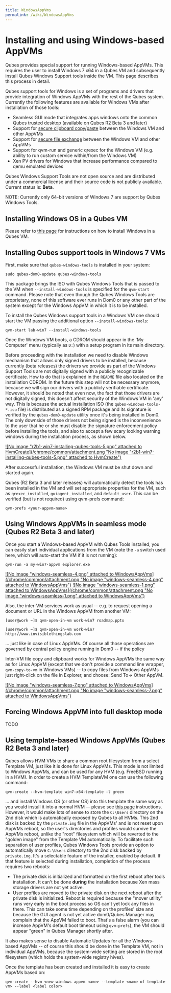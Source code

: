 ```yaml
---
title: WindowsAppVms
permalink: /wiki/WindowsAppVms
---
```


Installing and using Windows-based AppVMs
=========================================

Qubes provides special support for running Windows-based AppVMs. This requires the user to install Windows 7 x64 in a Qubes VM and subsequently install Qubes Windows Support tools inside the VM. This page describes this process in detail.

Qubes support tools for Windows is a set of programs and drivers that provide integration of Windows AppVMs with the rest of the Qubes system. Currently the following features are available for Windows VMs after installation of those tools:

-   Seamless GUI mode that integrates apps windows onto the common Qubes trusted desktop (available on Qubes R2 Beta 3 and later)
-   Support for [secure clipboard copy/paste](/wiki/CopyPaste) between the Windows VM and other AppVMs
-   Support for [secure file exchange](/wiki/CopyingFiles) between the Windows VM and other AppVMs
-   Support for qvm-run and generic qrexec for the Windows VM (e.g. ability to run custom service within/from the Windows VM)
-   Xen PV drivers for Windows that increase performance compared to qemu emulated devices

Qubes Windows Support Tools are not open source and are distributed under a commercial license and their source code is not publicly available. Current status is: **Beta**.

NOTE: Currently only 64-bit versions of Windows 7 are support by Qubes Windows Tools.

Installing Windows OS in a Qubes VM
-----------------------------------

Please refer to [this page](/wiki/HvmCreate) for instructions on how to install Windows in a Qubes VM.

Installing Qubes support tools in Windows 7 VMs
-----------------------------------------------

First, make sure that `qubes-windows-tools` is installed in your system:

``` {.wiki}
sudo qubes-dom0-update qubes-windows-tools
```

This package brings the ISO with Qubes Windows Tools that is passed to the VM when `--install-windows-tools` is specified for the `qvm-start` command. Please note that even though the Qubes Windows Tools are proprietary, none of this software ever runs in Dom0 or any other part of the system except for the Windows AppVM in which it is to be installed.

To install the Qubes Windows support tools in a Windows VM one should start the VM passing the additional option `--install-windows-tools`:

``` {.wiki}
qvm-start lab-win7 --install-windows-tools
```

Once the Windows VM boots, a CDROM should appear in the 'My Computer' menu (typically as `D:`) with a setup program in its main directory.

Before proceeding with the installation we need to disable Windows mechanism that allows only signed drivers to be installed, because currently (beta releases) the drivers we provide as part of the Windows Support Tools are not digitally signed with a publicly recognizable certificate. How to do that is explained in the `README` file also located on the installation CDROM. In the future this step will not be necessary anymore, because we will sign our drivers with a publicly verifiable certificate. However, it should be noted that even now, the fact that those drivers are not digitally signed, this doesn't affect security of the Windows VM in 'any' way. This is because the actual installation ISO (the `qubes-windows-tools-*.iso` file) is distributed as a signed RPM package and its signature is verified by the `qubes-dom0-update` utility once it's being installed in Dom0. The only downside of those drivers not being signed is the inconvenience to the user that he or she must disable the signature enforcement policy before installing the tools, and also to accept a few scary looking warning windows during the installation process, as shown below.

[![No image "r2b1-win7-installing-qubes-tools-5.png" attached to HvmCreate](/chrome/common/attachment.png "No image "r2b1-win7-installing-qubes-tools-5.png" attached to HvmCreate")](/attachment/wiki/HvmCreate/r2b1-win7-installing-qubes-tools-5.png)

After successful installation, the Windows VM must be shut down and started again.

Qubes (R2 Beta 3 and later releases) will automatically detect the tools has been installed in the VM and will set appropriate properties for the VM, such as `qrexec_installed`, `guiagent_installed`, and `default_user`. This can be verified (but is not required) using qvm-prefs command:

``` {.wiki}
qvm-prefs <your-appvm-name>
```

Using Windows AppVMs in seamless mode (Qubes R2 Beta 3 and later)
-----------------------------------------------------------------

Once you start a Windows-based AppVM with Qubes Tools installed, you can easily start individual applications from the VM (note the `-a` switch used here, which will auto-start the VM if it is not running):

``` {.wiki}
qvm-run -a my-win7-appvm explorer.exe
```

[![No image "windows-seamless-4.png" attached to WindowsAppVms](/chrome/common/attachment.png "No image "windows-seamless-4.png" attached to WindowsAppVms")](/attachment/wiki/WindowsAppVms/windows-seamless-4.png) [![No image "windows-seamless-1.png" attached to WindowsAppVms](/chrome/common/attachment.png "No image "windows-seamless-1.png" attached to WindowsAppVms")](/attachment/wiki/WindowsAppVms/windows-seamless-1.png)

Also, the inter-VM services work as usual -- e.g. to request opening a document or URL in the Windows AppVM from another VM:

``` {.wiki}
[user@work ~]$ qvm-open-in-vm work-win7 roadmap.pptx
```

``` {.wiki}
[user@work ~]$ qvm-open-in-vm work-win7 http://www.invisiblethingslab.com
```

... just like in case of Linux AppVMs. Of course all those operations are governed by central policy engine running in Dom0 -- if the policy

Inter-VM file copy and clipboard works for Windows AppVMs the same way as for Linux AppVM (except that we don't provide a command line wrapper, `qvm-copy-to-vm` in Windows VMs) -- to copy files from Windows AppVMs just right-click on the file in Explorer, and choose: Send To-\> Other AppVM.

[![No image "windows-seamless-7.png" attached to WindowsAppVms](/chrome/common/attachment.png "No image "windows-seamless-7.png" attached to WindowsAppVms")](/attachment/wiki/WindowsAppVms/windows-seamless-7.png)

Forcing Windows AppVM into full desktop mode
--------------------------------------------

TODO

Using template-based Windows AppVMs (Qubes R2 Beta 3 and later)
---------------------------------------------------------------

Qubes allows HVM VMs to share a common root filesystem from a select Template VM, just like it is done for Linux AppVMs. This mode is not limited to Windows AppVMs, and can be used for any HVM (e.g. FreeBSD running in a HVM). In order to create a HVM TemplateVM one can use the following command:

``` {.wiki}
qvm-create --hvm-template win7-x64-template -l green
```

... and install Windows OS (or other OS) into this template the same way as you would install it into a normal HVM -- please see [this page](/wiki/HvmCreate) instructions. However, it would make lots of sense to store the `C:\Users` directory on the 2nd disk which is automatically exposed by Qubes to all HVMs. This 2nd disk is backed by the `private.img` file in the AppVMs' and is not reset upon AppVMs reboot, so the user's directories and profiles would survive the AppVMs reboot, unlike the "root" filesystem which will be reverted to the "golden image" from the Template VM automatically. To facilitate such separation of user profiles, Qubes Windows Tools provide an option to automatically move `C:\Users` directory to the 2nd disk backed by `private.img`. It's a selectable feature of the installer, enabled by default. If that feature is selected during installation, completion of the process requires two reboots:

-   The private disk is initialized and formatted on the first reboot after tools installation. It can't be done **during** the installation because Xen mass storage drivers are not yet active.
-   User profiles are moved to the private disk on the next reboot after the private disk is initialized. Reboot is required because the "mover utility" runs very early in the boot process so OS can't yet lock any files in there. This can take some time depending on the profiles' size and because the GUI agent is not yet active dom0/Qubes Manager may complain that the AppVM failed to boot. That's a false alarm (you can increase AppVM's default boot timeout using `qvm-prefs`), the VM should appear "green" in Qubes Manager shortly after.

It also makes sense to disable Automatic Updates for all the Windows-based AppVMs -- of course this should be done in the Template VM, not in individual AppVMs, because the system-wide setting are stored in the root filesystem (which holds the system-wide registry hives).

Once the template has been created and installed it is easy to create AppVMs based on:

``` {.wiki}
qvm-create --hvm <new windows appvm name> --template <name of template vm> --label <label color>
```
